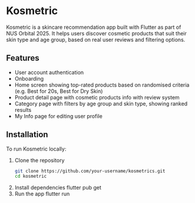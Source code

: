 # Kosmetric

Kosmetric is a skincare recommendation app built with Flutter as part of NUS Orbital 2025.
It helps users discover cosmetic products that suit their skin type and age group, based on real user reviews and filtering options.


## Features

- User account authentication
- Onboarding
- Home screen showing top-rated products based on randomised criteria (e.g. Best for 20s, Best for Dry Skin)
- Product detail page with cosmetic products info with review system
- Category page with filters by age group and skin type, showing ranked results
- My Info page for editing user profile


## Installation

To run Kosmetric locally:

1. Clone the repository
   ```bash
   git clone https://github.com/your-username/kosmetrics.git
   cd kosmetric
2. Install dependencies
   flutter pub get
3. Run the app
   flutter run
